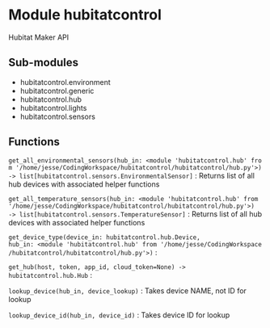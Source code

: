 # Module hubitatcontrol

Hubitat Maker API

## Sub-modules

- hubitatcontrol.environment
- hubitatcontrol.generic
- hubitatcontrol.hub
- hubitatcontrol.lights
- hubitatcontrol.sensors

## Functions

`get_all_environmental_sensors(hub_in: <module 'hubitatcontrol.hub' from '/home/jesse/CodingWorkspace/hubitatcontrol/hubitatcontrol/hub.py'>) ‑> list[hubitatcontrol.sensors.EnvironmentalSensor]`
:   Returns list of all hub devices with associated helper functions

`get_all_temperature_sensors(hub_in: <module 'hubitatcontrol.hub' from '/home/jesse/CodingWorkspace/hubitatcontrol/hubitatcontrol/hub.py'>) ‑> list[hubitatcontrol.sensors.TemperatureSensor]`
:   Returns list of all hub devices with associated helper functions

`get_device_type(device_in: hubitatcontrol.hub.Device, hub_in: <module 'hubitatcontrol.hub' from '/home/jesse/CodingWorkspace/hubitatcontrol/hubitatcontrol/hub.py'>)`
:

`get_hub(host, token, app_id, cloud_token=None) ‑> hubitatcontrol.hub.Hub`
:

`lookup_device(hub_in, device_lookup)`
:   Takes device NAME, not ID for lookup

`lookup_device_id(hub_in, device_id)`
:   Takes device ID for lookup
